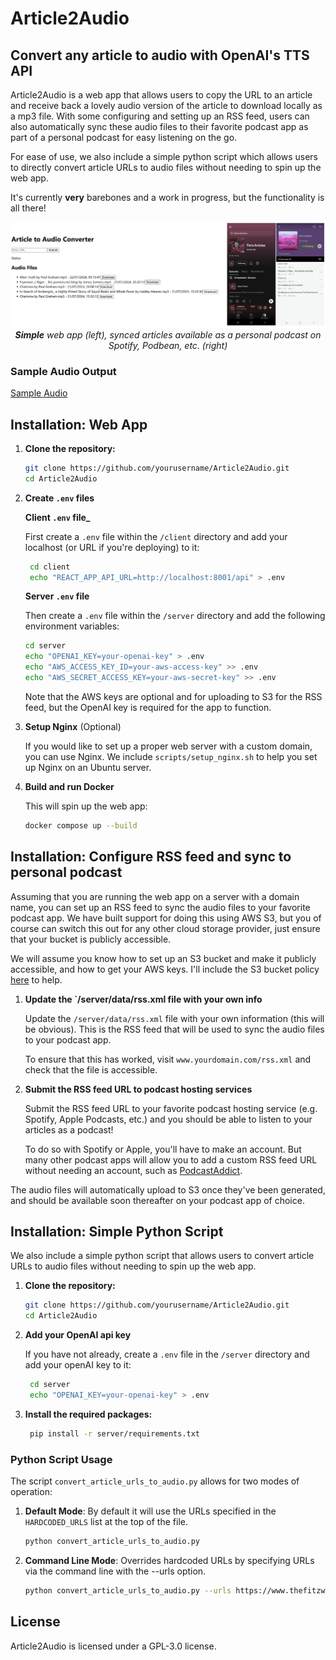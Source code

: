 ﻿# Article2Audio

## Convert any article to audio with OpenAI's TTS API 

Article2Audio is a web app that allows users to copy the URL to an article and receive back a lovely audio version 
of the article to download locally as a mp3 file. With some configuring and setting up an RSS feed, users can also 
automatically sync these audio files to their favorite podcast app as part of a personal podcast for easy listening on 
the go.

For ease of use, we also include a simple python script which allows users to directly convert article URLs to audio 
files without needing to spin up the web app. 

It's currently **very** barebones and a work in progress, but the functionality is all there!

<p align="center">
  <img src="assets/overview_screenshot.jpg" alt="Overview Screenshot" width="800"/>
  <br>
  <em><strong>Simple</strong> web app (left), synced articles available as a personal podcast on Spotify, Podbean, etc. 
  (right)</em></em>
</p>



### Sample Audio Output

[Sample Audio](https://github.com/timf34/Article2Audio/assets/66926418/bd6fb7e4-812d-455e-93df-1c12560eca13)


##  Installation: Web App 

1. **Clone the repository:**
   ```bash
   git clone https://github.com/yourusername/Article2Audio.git
   cd Article2Audio
   ```
   
2. **Create `.env` files**

   **Client `.env` file_**

   First create a `.env` file within the `/client` directory and add your localhost (or URL if you're deploying)
   to it:
   ```bash
    cd client
    echo "REACT_APP_API_URL=http://localhost:8001/api" > .env
   ```

   **Server `.env` file**

   Then create a `.env` file within the `/server` directory and add the following environment variables:
   ```bash
   cd server
   echo "OPENAI_KEY=your-openai-key" > .env
   echo "AWS_ACCESS_KEY_ID=your-aws-access-key" >> .env
   echo "AWS_SECRET_ACCESS_KEY=your-aws-secret-key" >> .env
   ```
   Note that the AWS keys are optional and for uploading to S3 for the RSS feed, 
   but the OpenAI key is required for the app to function.

      
3. **Setup Nginx** (Optional)

   If you would like to set up a proper web server with a custom domain, you can use Nginx. 
   We include `scripts/setup_nginx.sh` to help you set up Nginx on an Ubuntu server.


4. **Build and run Docker**

   This will spin up the web app:
    ```bash
    docker compose up --build
    ```

## Installation: Configure RSS feed and sync to personal podcast

Assuming that you are running the web app on a server with a domain name, you can set up an RSS feed to sync the audio
files to your favorite podcast app. We have built support for doing this using AWS S3, but you of course can switch this
out for any other cloud storage provider, just ensure that your bucket is publicly accessible.

We will assume you know how to set up an S3 bucket and make it publicly accessible, and how to get your AWS keys. I'll 
include the S3 bucket policy [here](assets/make_s3_bucket_public_policy.json) to help.

1. **Update the `/server/data/rss.xml file with your own info**
   
   Update the `/server/data/rss.xml` file with your own information (this will be obvious). This is the RSS feed that 
   will be used to sync the audio files to your podcast app.

   To ensure that this has worked, visit `www.yourdomain.com/rss.xml` and check that the file is accessible.

2. **Submit the RSS feed URL to podcast hosting services**
   
   Submit the RSS feed URL to your favorite podcast hosting service (e.g. Spotify, Apple Podcasts, etc.) and you should 
   be able to listen to your articles as a podcast!

   To do so with Spotify or Apple, you'll have to make an account. But many other podcast apps will allow you to add a
   custom RSS feed URL without needing an account, such as [PodcastAddict](https://podcastaddict.com/submit). 
   
The audio files will automatically upload to S3 once they've been generated, and should be available soon thereafter
on your podcast app of choice. 


## Installation: Simple Python Script 

We also include a simple python script that allows users to convert article URLs to audio files without needing to spin
up the web app. 

1. **Clone the repository:**
   ```bash
   git clone https://github.com/yourusername/Article2Audio.git
   cd Article2Audio
   ```

2. **Add your OpenAI api key**
   
   If you have not already, create a `.env` file in the `/server` directory and add your openAI key to it:
   ```bash
    cd server
    echo "OPENAI_KEY=your-openai-key" > .env
    ```

3. **Install the required packages:**
   ```bash
    pip install -r server/requirements.txt
    ```

### Python Script Usage

The script `convert_article_urls_to_audio.py` allows for two modes of operation:

1. **Default Mode**: By default it will use the URLs specified in the `HARDCODED_URLS` list at the top of the file.
   ```bash
   python convert_article_urls_to_audio.py
   ```
   
2. **Command Line Mode**: Overrides hardcoded URLs by specifying URLs via the command line with the --urls option.
   ```bash
   python convert_article_urls_to_audio.py --urls https://www.thefitzwilliam.com/p/james-joyce-was-a-complicated-man "https://www.honest-broker.com/p/how-picasso-turned-me-into-a-strategy"
   ```


## License 

Article2Audio is licensed under a GPL-3.0 license.